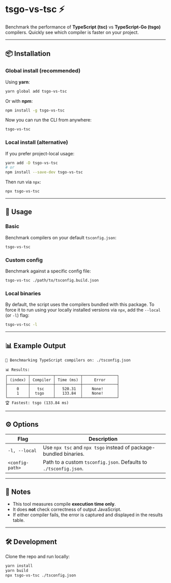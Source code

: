 # tsgo-vs-tsc ⚡

Benchmark the performance of **TypeScript (tsc)** vs **TypeScript-Go (tsgo)** compilers.
Quickly see which compiler is faster on your project.

---

## 📦 Installation

### Global install (recommended)

Using **yarn**:

```bash
yarn global add tsgo-vs-tsc
```

Or with **npm**:

```bash
npm install -g tsgo-vs-tsc
```

Now you can run the CLI from anywhere:

```bash
tsgo-vs-tsc
```

### Local install (alternative)

If you prefer project-local usage:

```bash
yarn add -D tsgo-vs-tsc
# or
npm install --save-dev tsgo-vs-tsc
```

Then run via `npx`:

```bash
npx tsgo-vs-tsc
```

---

## 🚀 Usage

### Basic

Benchmark compilers on your default `tsconfig.json`:

```bash
tsgo-vs-tsc
```

### Custom config

Benchmark against a specific config file:

```bash
tsgo-vs-tsc ./path/to/tsconfig.build.json
```

### Local binaries

By default, the script uses the compilers bundled with this package.
To force it to run using your locally installed versions via `npx`, add the `--local` (or `-l`) flag:

```bash
tsgo-vs-tsc -l
```

---

## 📊 Example Output

```
🔬 Benchmarking TypeScript compilers on: ./tsconfig.json

📊 Results:
┌─────────┬──────────┬───────────┬───────────────┐
│ (index) │ Compiler │ Time (ms) │     Error     │
├─────────┼──────────┼───────────┼───────────────┤
│    0    │   tsc    │   520.31  │    None!      │
│    1    │  tsgo    │   133.84  │    None!      │
└─────────┴──────────┴───────────┴───────────────┘
🏆 Fastest: tsgo (133.84 ms)
```

---

## ⚙️ Options

| Flag            | Description                                                       |
| --------------- | ----------------------------------------------------------------- |
| `-l, --local`   | Use `npx tsc` and `npx tsgo` instead of package-bundled binaries. |
| `<config-path>` | Path to a custom `tsconfig.json`. Defaults to `./tsconfig.json`.  |

---

## 📌 Notes

- This tool measures compile **execution time only**.
- It does **not** check correctness of output JavaScript.
- If either compiler fails, the error is captured and displayed in the results table.

---

## 🛠 Development

Clone the repo and run locally:

```bash
yarn install
yarn build
npx tsgo-vs-tsc ./tsconfig.json
```
